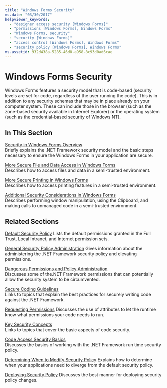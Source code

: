 ```yaml
---
title: "Windows Forms Security"
ms.date: "03/30/2017"
helpviewer_keywords: 
  - "designer access security [Windows Forms]"
  - "permissions [Windows Forms], Windows Forms"
  - "Windows Forms, security"
  - "security [Windows Forms]"
  - "access control [Windows Forms], Windows Forms"
  - "security policy [Windows Forms], Windows Forms"
ms.assetid: 932d438a-5285-46d8-a958-8c93d0ad6cae
---
```

# Windows Forms Security
Windows Forms features a security model that is code-based (security levels are set for code, regardless of the user running the code). This is in addition to any security schemas that may be in place already on your computer system. These can include those in the browser (such as the zone-based security available in Internet Explorer) or the operating system (such as the credential-based security of Windows NT).  
  
## In This Section  
 [Security in Windows Forms Overview](../../../docs/framework/winforms/security-in-windows-forms-overview.md)  
 Briefly explains the .NET Framework security model and the basic steps necessary to ensure the Windows Forms in your application are secure.  
  
 [More Secure File and Data Access in Windows Forms](../../../docs/framework/winforms/more-secure-file-and-data-access-in-windows-forms.md)  
 Describes how to access files and data in a semi-trusted environment.  
  
 [More Secure Printing in Windows Forms](../../../docs/framework/winforms/more-secure-printing-in-windows-forms.md)  
 Describes how to access printing features in a semi-trusted environment.  
  
 [Additional Security Considerations in Windows Forms](../../../docs/framework/winforms/additional-security-considerations-in-windows-forms.md)  
 Describes performing window manipulation, using the Clipboard, and making calls to unmanaged code in a semi-trusted environment.  
  
## Related Sections  
 [Default Security Policy](https://docs.microsoft.com/previous-versions/dotnet/netframework-4.0/03kwzyfc(v=vs.100))  
 Lists the default permissions granted in the Full Trust, Local Intranet, and Internet permission sets.  
  
 [General Security Policy Administration](https://docs.microsoft.com/previous-versions/dotnet/netframework-4.0/ed5htz45(v=vs.100))  
 Gives information about the administering the .NET Framework security policy and elevating permissions.  
  
 [Dangerous Permissions and Policy Administration](../../../docs/framework/misc/dangerous-permissions-and-policy-administration.md)  
 Discusses some of the.NET Framework permissions that can potentially allow the security system to be circumvented.  
  
 [Secure Coding Guidelines](../../../docs/standard/security/secure-coding-guidelines.md)  
 Links to topics that explain the best practices for securely writing code against the .NET Framework.  
  
 [Requesting Permissions](https://docs.microsoft.com/previous-versions/dotnet/netframework-4.0/yd267cce(v=vs.100))  
 Discusses the use of attributes to let the runtime know what permissions your code needs to run.  
  
 [Key Security Concepts](../../../docs/standard/security/key-security-concepts.md)  
 Links to topics that cover the basic aspects of code security.  
  
 [Code Access Security Basics](../../../docs/framework/misc/code-access-security-basics.md)  
 Discusses the basics of working with the .NET Framework run time security policy.  
  
 [Determining When to Modify Security Policy](https://docs.microsoft.com/previous-versions/dotnet/netframework-4.0/xky659fc(v=vs.100))  
 Explains how to determine when your applications need to diverge from the default security policy.  
  
 [Deploying Security Policy](https://docs.microsoft.com/previous-versions/dotnet/netframework-4.0/13wcxx6y(v=vs.100))  
 Discusses the best manner for deploying security policy changes.
